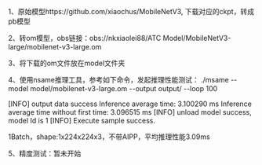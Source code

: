 1、原始模型https://github.com/xiaochus/MobileNetV3, 下载对应的ckpt，转成pb模型

2、转om模型，obs链接：obs://nkxiaolei88/ATC Model/MobileNetV3-large/mobilenet-v3-large.om

3、将下载的om文件放在model文件夹

4、使用nsame推理工具，参考如下命令，发起推理性能测试： ./msame --model model/mobilenet-v3-large.om --output output/ --loop 100

[INFO] output data success
Inference average time: 3.100290 ms
Inference average time without first time: 3.096515 ms
[INFO] unload model success, model Id is 1
[INFO] Execute sample success.


1Batch，shape:1x224x224x3，不带AIPP，平均推理性能3.09ms

5、精度测试：暂未开始